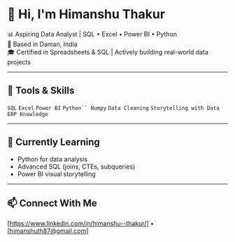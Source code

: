 # 👋 Hi, I'm Himanshu Thakur

📊 Aspiring Data Analyst | SQL • Excel • Power BI • Python  
📍 Based in Daman, India  
🎓 Certified in Spreadsheets & SQL | Actively building real-world data projects

---

## 🔧 Tools & Skills

`SQL` `Excel` `Power BI` `Python`` Numpy` `Data Cleaning` `Storytelling with Data` `ERP Knowledge`

---

## 🧠 Currently Learning

- Python for data analysis
- Advanced SQL (joins, CTEs, subqueries)
- Power BI visual storytelling

---

## 📫 Connect With Me
[https://www.linkedin.com/in/himanshu--thakur/] • [himanshuth87@gmail.com]

